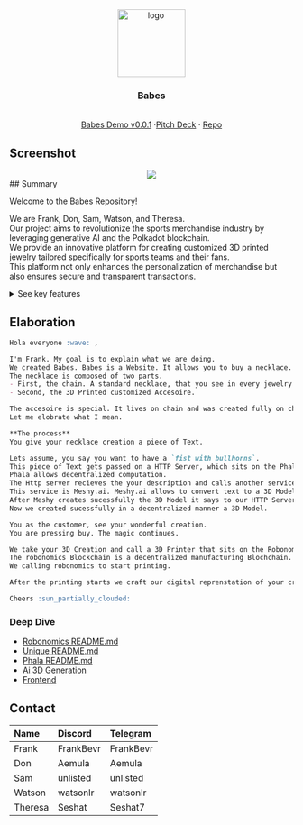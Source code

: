 <div align="center">
<img src="https://i.ibb.co/ggWXq4g/image-2024-05-30-235907682.png" alt="logo" width="120" height="120" />
</div>

<h3 align="center">Babes</h3>
  <p align="center">
  <br />
    <a href="http://babes.surge.sh">Babes Demo v0.0.1</a>
    ·<a href="https://www.canva.com/design/DAGGqxunVKo/asXWfSfh80fvCkCdJuvCFQ/view?utm_content=DAGGqxunVKo&utm_campaign=designshare&utm_medium=link&utm_source=editor">Pitch Deck</a>
    ·
    <a href="https://github.com/frankgito/jewelry">Repo</a>
  </p>
</div>

## Screenshot
<div align="center">
	<img src="https://i.ibb.co/f4yG2d4/Header.png](https://i.ibb.co/f4yG2d4/Header.png" />
</div>
## Summary

Welcome to the Babes Repository!

We are Frank, Don, Sam, Watson, and Theresa.   
Our project aims to revolutionize the sports merchandise industry by leveraging generative AI and the Polkadot blockchain.  
We provide an innovative platform for creating customized 3D printed jewelry tailored specifically for sports teams and their fans.  
This platform not only enhances the personalization of merchandise but also ensures secure and transparent transactions.

<details>
  <summary>See key features</summary>

- **Generative AI**: Utilizes meshy.ai to design unique and personalized jewelry based on user prompts.  
- **AI Agents**: Phala AI agent enhances user interaction and customization capabilities.  
- **E-commerce Platform**: Built using Talisman for efficient management of digital assets and transactions.  
- **Automation**: Streamlined operations for efficient process management.  
- **NFTs**: Integration with Unique Network for creating and authenticating NFTs, adding a layer of exclusivity and security.  
- **Blockchain**: Powered by Polkadot, ensuring interoperability, scalability, and robust security.  
- **Direct-to-Consumer**: Allows users to directly customize and purchase their unique jewelry.  
- **Customizable for Businesses**: Provides options for businesses and sports teams to create branded, personalized merchandise.  
- **Web3 Integration**: Utilizes Web3 technologies for decentralized and secure transactions.  
- **3D Rendering**: Employs TLGB for high-quality 3D rendering of jewelry designs.  
- **NextJS & Tailwind**: Modern web technologies for a responsive and user-friendly platform.  
- **Decentralized 3D Printing**: Future plans to scale with Robonomics for decentralized 3D printing capabilities.  

**How This Project Enhances The Polkadot Ecosystem**
The project benefits the Polkadot ecosystem by showcasing its strengths in interoperability, security, and scalability. It integrates various Polkadot-based technologies (like meshy.ai, Phala, Talisman, and Unique Network) to create a seamless and innovative platform. This not only highlights Polkadot's capabilities in handling complex, decentralized applications but also promotes its ecosystem by driving adoption and fostering collaboration among different blockchain projects. Additionally, leveraging Polkadot’s community and resources accelerates development and enhances the overall appeal of the platform.

**Revenue Model**

	1.	Direct Sales
	•	Sell customized 3D printed jewelry directly to consumers through the e-commerce platform.
	•	Generate revenue from each unique piece sold.
	2.	Partnership Licensing
	•	Partner with sports teams and organizations to create exclusive, branded merchandise.
	•	Earn revenue through licensing fees and royalties from branded product sales.
	3.	Subscription Services
	•	Offer subscription plans for regular customers, providing them with exclusive designs, early access to new collections, and special discounts.
	•	Generate recurring revenue from subscription fees.
	4.	NFT Marketplace
	•	Sell NFTs linked to jewelry designs, creating an additional revenue stream from the sale and resale of digital assets.
	•	Implement transaction fees on the NFT marketplace for continuous income.
	5.	Custom Design Services
	•	Provide premium custom design services for businesses and high-profile clients looking for unique, exclusive merchandise.
	•	Charge service fees for bespoke design and production services.

This multi-faceted revenue model ensures diverse income streams, maximizing profitability while leveraging the unique features of the Polkadot ecosystem and generative AI technology.
</details>

## Elaboration

```md
Hola everyone :wave: ,

I'm Frank. My goal is to explain what we are doing.  
We created Babes. Babes is a Website. It allows you to buy a necklace.
The necklace is composed of two parts. 
- First, the chain. A standard necklace, that you see in every jewelry shop.
- Second, the 3D Printed customized Accesoire. 

The accesoire is special. It lives on chain and was created fully on chain. 
Let me elobrate what I mean.

**The process**  
You give your necklace creation a piece of Text.  

Lets assume, you say you want to have a `fist with bullhorns`.  
This piece of Text gets passed on a HTTP Server, which sits on the Phala Blockchain.  
Phala allows decentralized computation.   
The Http server recieves the your description and calls another service.  
This service is Meshy.ai. Meshy.ai allows to convert text to a 3D Model.  
After Meshy creates sucessfully the 3D Model it says to our HTTP Server "I am finished".  
Now we created sucessfully in a decentralized manner a 3D Model.  

You as the customer, see your wonderful creation.   
You are pressing buy. The magic continues.  

We take your 3D Creation and call a 3D Printer that sits on the Robonomics Blockchain.  
The robonomics Blockchain is a decentralized manufacturing Blochchain.  
We calling robonomics to start printing.   

After the printing starts we craft our digital reprenstation of your creation.

Cheers :sun_partially_clouded:
```

### Deep Dive

- [Robonomics README.md](https://github.com/FrankGito/jewelry/tree/main/robonomics/README.md)
- [Unique README.md](https://github.com/FrankGito/jewelry/tree/main/unique#readme)
- [Phala README.md](https://github.com/FrankGito/jewelry/tree/main/phala#readme)
- [Ai 3D Generation](https://github.com/FrankGito/jewelry/tree/main/aiprompt#readme)
- [Frontend](https://github.com/FrankGito/jewelry/tree/main/frontend#readme)

## Contact

| Name    | Discord   | Telegram  |
| :------ | :-------- | :-------- |
| Frank   | FrankBevr | FrankBevr |
| Don     | Aemula    | Aemula    |
| Sam     | unlisted  | unlisted  |
| Watson  | watsonlr  | watsonlr  |
| Theresa | Seshat    | Seshat7   |
